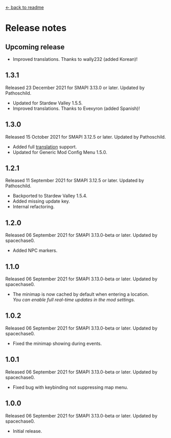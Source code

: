 ﻿﻿[← back to readme](README.md)

# Release notes
## Upcoming release
* Improved translations. Thanks to wally232 (added Korean)!

## 1.3.1
Released 23 December 2021 for SMAPI 3.13.0 or later. Updated by Pathoschild.

* Updated for Stardew Valley 1.5.5.
* Improved translations. Thanks to Evexyron (added Spanish)!

## 1.3.0
Released 15 October 2021 for SMAPI 3.12.5 or later. Updated by Pathoschild.

* Added full [translation](https://stardewvalleywiki.com/Modding:Translations) support.
* Updated for Generic Mod Config Menu 1.5.0.

## 1.2.1
Released 11 September 2021 for SMAPI 3.12.5 or later. Updated by Pathoschild.

* Backported to Stardew Valley 1.5.4.
* Added missing update key.
* Internal refactoring.

## 1.2.0
Released 06 September 2021 for SMAPI 3.13.0-beta or later. Updated by spacechase0.

* Added NPC markers.

## 1.1.0
Released 06 September 2021 for SMAPI 3.13.0-beta or later. Updated by spacechase0.

* The minimap is now cached by default when entering a location.  
  _You can enable full real-time updates in the mod settings._

## 1.0.2
Released 06 September 2021 for SMAPI 3.13.0-beta or later. Updated by spacechase0.

* Fixed the minimap showing during events.

## 1.0.1
Released 06 September 2021 for SMAPI 3.13.0-beta or later. Updated by spacechase0.

* Fixed bug with keybinding not suppressing map menu.

## 1.0.0
Released 06 September 2021 for SMAPI 3.13.0-beta or later. Updated by spacechase0.

* Initial release.
